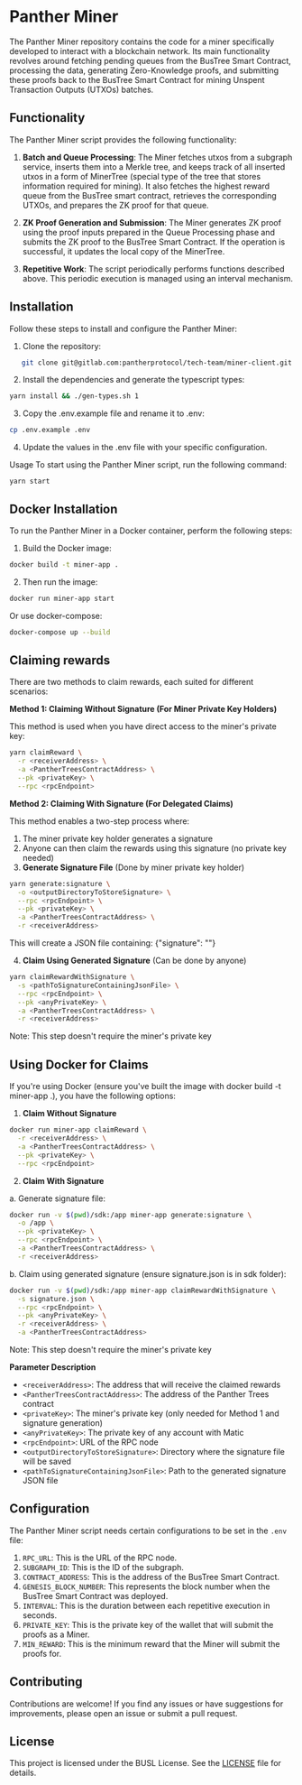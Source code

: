 # Panther Miner

The Panther Miner repository contains the code for a miner specifically
developed to interact with a blockchain network. Its main functionality revolves
around fetching pending queues from the BusTree Smart Contract, processing the
data, generating Zero-Knowledge proofs, and submitting these proofs back to the
BusTree Smart Contract for mining Unspent Transaction Outputs (UTXOs) batches.

## Functionality

The Panther Miner script provides the following functionality:

1. **Batch and Queue Processing**: The Miner fetches utxos from a subgraph
   service, inserts them into a Merkle tree, and keeps track of all inserted
   utxos in a form of MinerTree (special type of the tree that stores
   information required for mining). It also fetches the highest reward queue
   from the BusTree smart contract, retrieves the corresponding UTXOs, and
   prepares the ZK proof for that queue.

2. **ZK Proof Generation and Submission**: The Miner generates ZK proof using
   the proof inputs prepared in the Queue Processing phase and submits the ZK
   proof to the BusTree Smart Contract. If the operation is successful, it
   updates the local copy of the MinerTree.

3. **Repetitive Work**: The script periodically performs functions described
   above. This periodic execution is managed using an interval mechanism.

## Installation

Follow these steps to install and configure the Panther Miner:

1. Clone the repository:

```bash
   git clone git@gitlab.com:pantherprotocol/tech-team/miner-client.git
```

2. Install the dependencies and generate the typescript types:

```bash
yarn install && ./gen-types.sh 1
```

3. Copy the .env.example file and rename it to .env:

```bash
cp .env.example .env
```

4. Update the values in the .env file with your specific configuration.

Usage
To start using the Panther Miner script, run the following command:

```
yarn start
```

## Docker Installation

To run the Panther Miner in a Docker container, perform the following steps:

1. Build the Docker image:

```bash
docker build -t miner-app .
```

2. Then run the image:

```bash
docker run miner-app start
```

Or use docker-compose:

```bash
docker-compose up --build
```

## Claiming rewards

There are two methods to claim rewards, each suited for different scenarios:

**Method 1: Claiming Without Signature (For Miner Private Key Holders)**

This method is used when you have direct access to the miner's private key:

```bash
yarn claimReward \
  -r <receiverAddress> \
  -a <PantherTreesContractAddress> \
  --pk <privateKey> \
  --rpc <rpcEndpoint>
```

**Method 2: Claiming With Signature (For Delegated Claims)**

This method enables a two-step process where:

1. The miner private key holder generates a signature
2. Anyone can then claim the rewards using this signature (no private key needed)
3. **Generate Signature File** (Done by miner private key holder)

```bash
yarn generate:signature \
  -o <outputDirectoryToStoreSignature> \
  --rpc <rpcEndpoint> \
  --pk <privateKey> \
  -a <PantherTreesContractAddress> \
  -r <receiverAddress>
```
This will create a JSON file containing: {"signature": "<yourSignature>"}

4. **Claim Using Generated Signature** (Can be done by anyone)

```bash
yarn claimRewardWithSignature \
  -s <pathToSignatureContainingJsonFile> \
  --rpc <rpcEndpoint> \
  --pk <anyPrivateKey> \
  -a <PantherTreesContractAddress> \
  -r <receiverAddress>
```
Note: This step doesn't require the miner's private key

## Using Docker for Claims

If you're using Docker (ensure you've built the image with docker build -t miner-app .), you have the following options:

1. **Claim Without Signature**

```bash
docker run miner-app claimReward \
  -r <receiverAddress> \
  -a <PantherTreesContractAddress> \
  --pk <privateKey> \
  --rpc <rpcEndpoint>
```

2. **Claim With Signature**

a. Generate signature file:

```bash
docker run -v $(pwd)/sdk:/app miner-app generate:signature \
  -o /app \
  --pk <privateKey> \
  --rpc <rpcEndpoint> \
  -a <PantherTreesContractAddress> \
  -r <receiverAddress>
```

b. Claim using generated signature (ensure signature.json is in sdk folder):

```bash
docker run -v $(pwd)/sdk:/app miner-app claimRewardWithSignature \
  -s signature.json \
  --rpc <rpcEndpoint> \
  --pk <anyPrivateKey> \
  -r <receiverAddress> \
  -a <PantherTreesContractAddress>
```
Note: This step doesn't require the miner's private key

**Parameter Description**

- `<receiverAddress>`: The address that will receive the claimed rewards
- `<PantherTreesContractAddress>`: The address of the Panther Trees contract
- `<privateKey>`: The miner's private key (only needed for Method 1 and signature generation)
- `<anyPrivateKey>`: The private key of any account with Matic
- `<rpcEndpoint>`: URL of the RPC node
- `<outputDirectoryToStoreSignature>`: Directory where the signature file will be saved
- `<pathToSignatureContainingJsonFile>`: Path to the generated signature JSON file

## Configuration

The Panther Miner script needs certain configurations to be set in the `.env` file:

1. `RPC_URL`: This is the URL of the RPC node.
2. `SUBGRAPH_ID`: This is the ID of the subgraph.
3. `CONTRACT_ADDRESS`: This is the address of the BusTree Smart Contract.
4. `GENESIS_BLOCK_NUMBER`: This represents the block number when the BusTree Smart Contract was deployed.
5. `INTERVAL`: This is the duration between each repetitive execution in seconds.
6. `PRIVATE_KEY`: This is the private key of the wallet that will submit the proofs as a Miner.
7. `MIN_REWARD`: This is the minimum reward that the Miner will submit the proofs for.

## Contributing

Contributions are welcome! If you find any issues or have suggestions for
improvements, please open an issue or submit a pull request.

## License

This project is licensed under the BUSL License. See the [LICENSE](../LICENSE) file for details.
